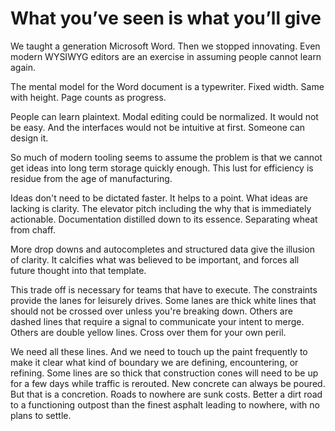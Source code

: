 <!--data 2023-11-17 -->

# What you’ve seen is what you’ll give

We taught a generation Microsoft Word. Then we stopped innovating. Even modern WYSIWYG editors are an exercise in assuming people cannot learn again. 

The mental model for the Word document is a typewriter. Fixed width. Same with height. Page counts as progress. 

People can learn plaintext. Modal editing could be normalized. It would not be easy. And the interfaces would not be intuitive at first. Someone can design it. 

So much of modern tooling seems to assume the problem is that we cannot get ideas into long term storage quickly enough. This lust for efficiency is residue from the age of manufacturing. 

Ideas don't need to be dictated faster. It helps to a point. What ideas are lacking is clarity. The elevator pitch including the why that is immediately actionable. Documentation distilled down to its essence. Separating wheat from chaff. 

More drop downs and autocompletes and structured data give the illusion of clarity. It calcifies what was believed to be important, and forces all future thought into that template. 

This trade off is necessary for teams that have to execute. The constraints provide the lanes for leisurely drives. Some lanes are thick white lines that should not be crossed over unless you're breaking down. Others are dashed lines that require a signal to communicate your intent to merge. Others are double yellow lines. Cross over them for your own peril. 

We need all these lines. And we need to touch up the paint frequently to make it clear what kind of boundary we are defining, encountering, or refining. Some lines are so thick that construction cones will need to be up for a few days while traffic is rerouted. New concrete can always be poured. But that is a concretion. Roads to nowhere are sunk costs. Better a dirt road to a functioning outpost than the finest asphalt leading to nowhere, with no plans to settle.